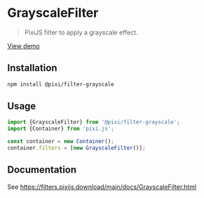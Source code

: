 # GrayscaleFilter

> PixiJS filter to apply a grayscale effect.

[View demo](https://filters.pixijs.download/main/demo/index.html?enabled=GrayscaleFilter)

## Installation

```bash
npm install @pixi/filter-grayscale
```

## Usage

```js
import {GrayscaleFilter} from '@pixi/filter-grayscale';
import {Container} from 'pixi.js';

const container = new Container();
container.filters = [new GrayscaleFilter()];
```

## Documentation

See https://filters.pixijs.download/main/docs/GrayscaleFilter.html